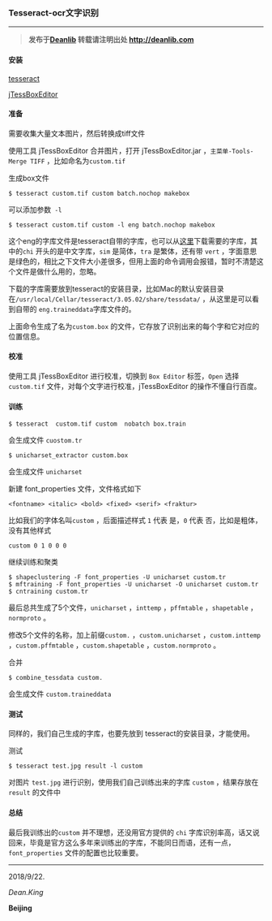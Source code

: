 ### Tesseract-ocr文字识别

------

> **发布于[Deanlib](http://deanlib.com)  转载请注明出处 http://deanlib.com**

#### 安装

[tesseract](https://github.com/tesseract-ocr/tesseract)

[jTessBoxEditor](https://sourceforge.net/projects/vietocr/files/jTessBoxEditor/)

#### 准备

需要收集大量文本图片，然后转换成tiff文件

使用工具 jTessBoxEditor 合并图片，打开 jTessBoxEditor.jar ，`主菜单-Tools-Merge TIFF` ，比如命名为`custom.tif`

生成box文件

```shell
$ tesseract custom.tif custom batch.nochop makebox
```

可以添加参数` -l` 

```shell
$ tesseract custom.tif custom -l eng batch.nochop makebox
```

这个eng的字库文件是tesseract自带的字库，也可以从[这里](https://github.com/tesseract-ocr/tessdata)下载需要的字库，其中的`chi` 开头的是中文字库，`sim` 是简体，`tra` 是繁体，还有带 `vert` ，字面意思是绿色的，相比之下文件大小差很多，但用上面的命令调用会报错，暂时不清楚这个文件是做什么用的，忽略。

下载的字库需要放到tesseract的安装目录，比如Mac的默认安装目录在`/usr/local/Cellar/tesseract/3.05.02/share/tessdata/` ，从这里是可以看到自带的 `eng.traineddata`字库文件的。

上面命令生成了名为`custom.box` 的文件，它存放了识别出来的每个字和它对应的位置信息。

#### 校准

使用工具 jTessBoxEditor 进行校准，切换到 `Box Editor` 标签，`Open` 选择`custom.tif` 文件，对每个文字进行校准，jTessBoxEditor 的操作不懂自行百度。

#### 训练

```shell
$ tesseract  custom.tif custom  nobatch box.train
```

会生成文件 `cuostom.tr` 

```shell
$ unicharset_extractor custom.box
```

会生成文件 `unicharset` 

新建 font_properties 文件，文件格式如下

```
<fontname> <italic> <bold> <fixed> <serif> <fraktur>
```

比如我们的字体名叫`custom` ，后面描述样式 `1` 代表 是，`0` 代表 否，比如是粗体，没有其他样式

```
custom 0 1 0 0 0
```

继续训练和聚类

```shell
$ shapeclustering -F font_properties -U unicharset custom.tr
$ mftraining -F font_properties -U unicharset -O unicharset custom.tr
$ cntraining custom.tr
```

最后总共生成了5个文件，`unicharset` ，`inttemp` ，`pffmtable` ，`shapetable` ，`normproto` 。

修改5个文件的名称，加上前缀`custom.` ，`custom.unicharset` ，`custom.inttemp` ，`custom.pffmtable` ，`custom.shapetable` ，`custom.normproto` 。

合并

```shell
$ combine_tessdata custom.
```

会生成文件 `custom.traineddata`

#### 测试

同样的，我们自己生成的字库，也要先放到 tesseract的安装目录，才能使用。

测试

```shell
$ tesseract test.jpg result -l custom
```

对图片 `test.jpg` 进行识别，使用我们自己训练出来的字库 `custom` ，结果存放在`result` 的文件中

#### 总结

最后我训练出的`custom` 并不理想，还没用官方提供的 `chi` 字库识别率高，话又说回来，毕竟是官方这么多年来训练出的字库，不能同日而语，还有一点，`font_properties` 文件的配置也比较重要。

------

2018/9/22.

*Dean.King*

**Beijing**
